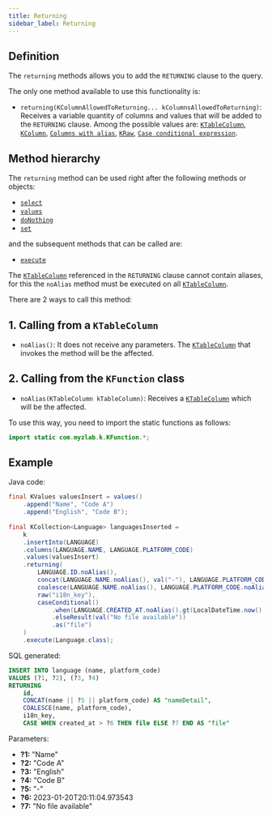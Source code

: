 ```yaml
---
title: Returning
sidebar_label: Returning
---
```


## Definition

The `returning` methods allows you to add the `RETURNING` clause to the query.

The only one method available to use this functionality is:

- `returning(KColumnAllowedToReturning... kColumnsAllowedToReturning)`: Receives a variable quantity of columns and values that will be added to the `RETURNING` clause. Among the possible values are: [`KTableColumn`](/docs/misc/select-list-values#1-ktablecolumn), [`KColumn`](/docs/misc/select-list-values#2-kcolumn), [`Columns with alias`](/docs/misc/select-list-values#6-columns-with-alias), [`KRaw`](/docs/misc/select-list-values#7-kraw), [`Case conditional expression`](/docs/misc/select-list-values#8-case-conditional-expression).

## Method hierarchy

The `returning` method can be used right after the following methods or objects:

- [`select`](/docs/insert-statement/select/)
- [`values`](/docs/insert-statement/values/)
- [`doNothing`](/docs/insert-statement/on-conflict/#1-do-nothing)
- [`set`](/docs/insert-statement/on-conflict/#4-target-columns---do-update)

and the subsequent methods that can be called are:

- [`execute`](/docs/select-statement/select/)

The [`KTableColumn`](/docs/misc/select-list-values#1-ktablecolumn) referenced in the `RETURNING` clause cannot contain aliases, for this the `noAlias` method must be executed on all [`KTableColumn`](/docs/misc/select-list-values#1-ktablecolumn).

There are 2 ways to call this method:

## 1. Calling from a `KTableColumn`

- `noAlias()`: It does not receive any parameters. The [`KTableColumn`](/docs/misc/select-list-values#1-ktablecolumn) that invokes the method will be the affected.

## 2. Calling from the `KFunction` class

- `noAlias(KTableColumn kTableColumn)`: Receives a [`KTableColumn`](/docs/misc/select-list-values#1-ktablecolumn) which will be the affected.

To use this way, you need to import the static functions as follows:

```java
import static com.myzlab.k.KFunction.*;
```

## Example

Java code:

```java
final KValues valuesInsert = values()
    .append("Name", "Code A")
    .append("English", "Code B");
            
final KCollection<Language> languagesInserted = 
    k
    .insertInto(LANGUAGE)
    .columns(LANGUAGE.NAME, LANGUAGE.PLATFORM_CODE)
    .values(valuesInsert)
    .returning(
        LANGUAGE.ID.noAlias(),
        concat(LANGUAGE.NAME.noAlias(), val("-"), LANGUAGE.PLATFORM_CODE.noAlias()).as("nameDetail"),
        coalesce(LANGUAGE.NAME.noAlias(), LANGUAGE.PLATFORM_CODE.noAlias()),
        raw("i18n_key"),
        caseConditional()
            .when(LANGUAGE.CREATED_AT.noAlias().gt(LocalDateTime.now().minusDays(7))).then(LANGUAGE.FILE.noAlias())
            .elseResult(val("No file available"))
            .as("file")
    )
    .execute(Language.class);
```

SQL generated:

```sql
INSERT INTO language (name, platform_code)
VALUES (?1, ?2), (?3, ?4)
RETURNING
    id,
    CONCAT(name || ?5 || platform_code) AS "nameDetail",
    COALESCE(name, platform_code),
    i18n_key,
    CASE WHEN created_at > ?6 THEN file ELSE ?7 END AS "file"
```

Parameters:

- **?1:** "Name"
- **?2:** "Code A"
- **?3:** "English"
- **?4:** "Code B"
- **?5:** "-"
- **?6:** 2023-01-20T20:11:04.973543
- **?7:** "No file available"